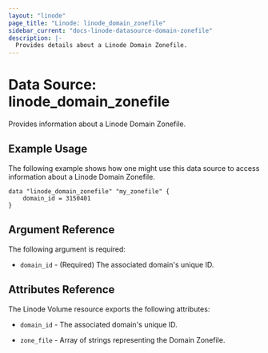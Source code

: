 ```yaml
---
layout: "linode"
page_title: "Linode: linode_domain_zonefile"
sidebar_current: "docs-linode-datasource-domain-zonefile"
description: |-
  Provides details about a Linode Domain Zonefile.
---
```


# Data Source: linode_domain_zonefile

Provides information about a Linode Domain Zonefile.

## Example Usage

The following example shows how one might use this data source to access information about a Linode Domain Zonefile.

```hcl
data "linode_domain_zonefile" "my_zonefile" {
    domain_id = 3150401
}
```

## Argument Reference

The following argument is required:

- `domain_id` - (Required) The associated domain's unique ID.

## Attributes Reference

The Linode Volume resource exports the following attributes:

- `domain_id` - The associated domain's unique ID.

- `zone_file` - Array of strings representing the Domain Zonefile.
